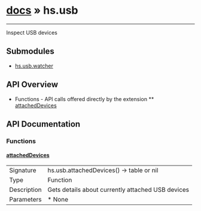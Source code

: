 # [docs](index.md) » hs.usb
---

Inspect USB devices

## Submodules
 * [hs.usb.watcher](hs.usb.watcher.md)

## API Overview
* Functions - API calls offered directly by the extension
** [attachedDevices](#attachedDevices)

## API Documentation

### Functions

#### [attachedDevices](#attachedDevices)
| | |
|-|-|
| Signature   | hs.usb.attachedDevices() -> table or nil  |
| Type        | Function |
| Description | Gets details about currently attached USB devices |
| Parameters |  * None | | Returns |  * A table containing information about currently attached USB devices, or nil if an error occurred. The table contains a sub-table for each USB device, the keys of which are:  * productName - A string containing the name of the device  * vendorName - A string containing the name of the device vendor  * vendorID - A number containing the Vendor ID of the device  * productID - A number containing the Product ID of the device | 